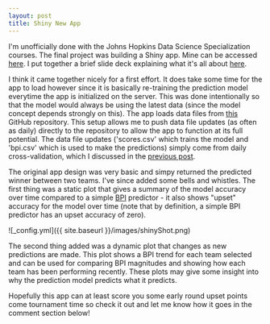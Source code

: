 ```yaml
---
layout: post
title: Shiny New App
---
```


I'm unofficially done with the Johns Hopkins Data Science Specialization courses. The final project was building a Shiny app. Mine can be accessed [here](https://amritpatel.shinyapps.io/Project). I put together a brief slide deck explaining what it's all about [here](http://amritpatel.github.io/NCAAB-Win-Prediction/slides/index.html).

I think it came together nicely for a first effort. It does take some time for the app to load however since it is basically re-training the prediction model everytime the app is initialized on the server. This was done intentionally so that the model would always be using the latest data (since the model concept depends strongly on this). The app loads data files from [this]() GitHub repository. This setup allows me to push data file updates (as often as daily) directly to the repository to allow the app to function at its full potential. The data file updates ('scores.csv' which trains the model and 'bpi.csv' which is used to make the predictions) simply come from daily cross-validation, which I discussed in the [previous post](http://amritpatel.github.io/NCAAb-Predictions/). 

The original app design was very basic and simpy returned the predicted winner between two teams. I've since added some bells and whistles. The first thing was a static plot that gives a summary of the model accuracy over time compared to a simple [BPI](http://espn.go.com/mens-college-basketball/story/_/id/7561413/bpi-college-basketball-power-index-explained) predictor - it also shows "upset" accuracy for the model over time (note that by definition, a simple BPI predictor has an upset accuracy of zero).

![_config.yml]({{ site.baseurl }}/images/shinyShot.png)

The second thing added was a dynamic plot that changes as new predictions are made. This plot shows a BPI trend for each team selected and can be used for comparing BPI magnitudes and showing how each team has been performing recently. These plots may give some insight into why the prediction model predicts what it predicts.

Hopefully this app can at least score you some early round upset points come tournament time so check it out and let me know how it goes in the comment section below!
